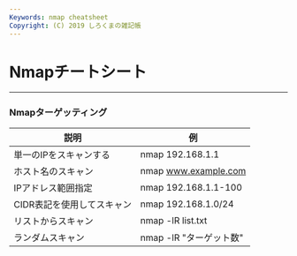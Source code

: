 ```yaml
---
Keywords: nmap cheatsheet
Copyright: (C) 2019 しろくまの雑記帳
---
```


# Nmapチートシート  

---

### Nmapターゲッティング
  
| 説明 | 例 |
| ----------------| --------- |
| 単一のIPをスキャンする | nmap 192.168.1.1 |
| ホスト名のスキャン | nmap www.example.com |
| IPアドレス範囲指定 | nmap 192.168.1.1-100 |
| CIDR表記を使用してスキャン | nmap 192.168.1.0/24 |
| リストからスキャン | nmap -lR list.txt |
| ランダムスキャン | nmap -lR "ターゲット数" |
